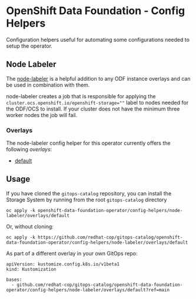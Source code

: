 # OpenShift Data Foundation - Config Helpers

Configuration helpers useful for automating some configurations needed to setup the operator.

## Node Labeler

The [node-labeler](/node-labeler/) is a helpful addition to any ODF instance overlays and can be used in combination with them.

node-labeler creates a job that is responsible for applying the `cluster.ocs.openshift.io/openshift-storage=""` label to nodes needed for the ODF/OCS to install.  If your cluster does not have the minimum three worker nodes the job will fail.

### Overlays

The node-labeler config helper for this operator currently offers the following *overlays*:
* [default](overlays/default)

## Usage

If you have cloned the `gitops-catalog` repository, you can install the Storage System by running from the root `gitops-catalog` directory

```
oc apply -k openshift-data-foundation-operator/config-helpers/node-labeler/overlays/default
```

Or, without cloning:

```
oc apply -k https://github.com/redhat-cop/gitops-catalog/openshift-data-foundation-operator/config-helpers/node-labeler/overlays/default
```

As part of a different overlay in your own GitOps repo:

```
apiVersion: kustomize.config.k8s.io/v1beta1
kind: Kustomization

bases:
  - github.com/redhat-cop/gitops-catalog/openshift-data-foundation-operator/config-helpers/node-labeler/overlays/default?ref=main
```
